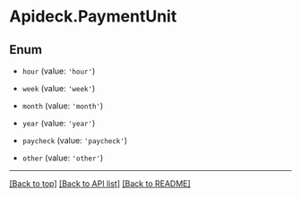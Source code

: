 # Apideck.PaymentUnit

## Enum


* `hour` (value: `'hour'`)

* `week` (value: `'week'`)

* `month` (value: `'month'`)

* `year` (value: `'year'`)

* `paycheck` (value: `'paycheck'`)

* `other` (value: `'other'`)


---

[[Back to top]](#) [[Back to API list]](../../../../README.md#documentation-for-api-endpoints) [[Back to README]](../../../../README.md)


